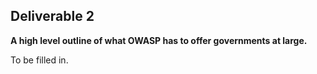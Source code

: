 ## Deliverable 2

**A high level outline of what OWASP has to offer governments at
large.**

To be filled in.